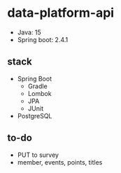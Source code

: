 # data-platform-api
- Java: 15
- Spring boot: 2.4.1

## stack
* Spring Boot
  * Gradle
  * Lombok
  * JPA
  * JUnit
* PostgreSQL

## to-do
* PUT to survey
* member, events, points, titles
